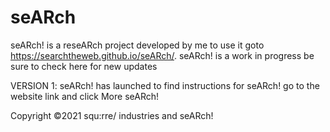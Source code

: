 # seARch
seARch! is a reseARch project developed by me
to use it goto https://searchtheweb.github.io/seARch/. seARch! is a work in progress be sure to check here for new updates

VERSION 1:
seARch! has launched to find instructions for seARch! go to the website link and click More seARch!


Copyright ©2021 squ:rre/ industries and seARch!
